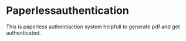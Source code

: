 Paperlessauthentication
=======================

This is paperless authentiaction system helpfull to generate pdf and get authenticated.
